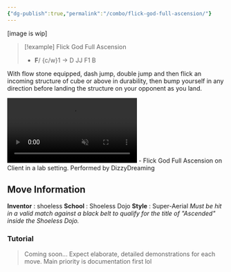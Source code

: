 ```yaml
---
{"dg-publish":true,"permalink":"/combo/flick-god-full-ascension/"}
---
```


\[image is wip\]

> [!example] Flick God Full Ascension
> - **F**/ {c/w}1 -> D JJ F1 B

With flow stone equipped, dash jump, double jump and then flick an incoming structure of cube or above in durability, then bump yourself in any direction before landing the structure on your opponent as you land.


<video controls loop autoplay muted>  
  <source src="https://files.catbox.moe/jzviqk.mp4" type="video/mp4">  
  Your browser does not support the video tag.  
</video>
 - Flick God Full Ascension on Client in a lab setting. Performed by DizzyDreaming

## Move Information
**Inventor** : shoeless
**School** : Shoeless Dojo
**Style** : Super-Aerial
*Must be hit in a valid match against a black belt to qualify for the title of "Ascended" inside the Shoeless Dojo.*

### Tutorial
> Coming soon...
> Expect elaborate, detailed demonstrations for each move.
> Main priority is documentation first lol

